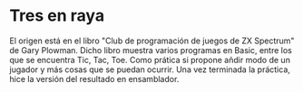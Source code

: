 # Tres en raya

El origen está en el libro "Club de programación de juegos de ZX Spectrum" de Gary Plowman.
Dicho libro muestra varios programas en Basic, entre los que se encuentra Tic, Tac, Toe.
Como prática si propone añdir modo de un jugador y más cosas que se puedan ocurrir. Una vez
terminada la práctica, hice la versión del resultado en ensamblador.
